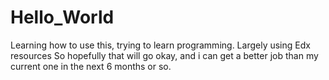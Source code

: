 # Hello_World
Learning how to use this, trying to learn programming. Largely using Edx resources
So hopefully that will go okay, and i can get a better job than my current one in the next 6 months or so. 
